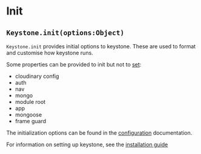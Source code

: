 # Init

## `Keystone.init(options:Object)`

`Keystone.init` provides initial options to keystone. These are used to format and customise how keystone runs.

Some properties can be provided to init but not to [set](/methods/set):

- cloudinary config
- auth
- nav
- mongo
- module root
- app
- mongoose
- frame guard

The initialization options can be found in the [configuration](/configuration) documentation.

For information on setting up keystone, see the [installation guide](/guides/setting-up/installation)
